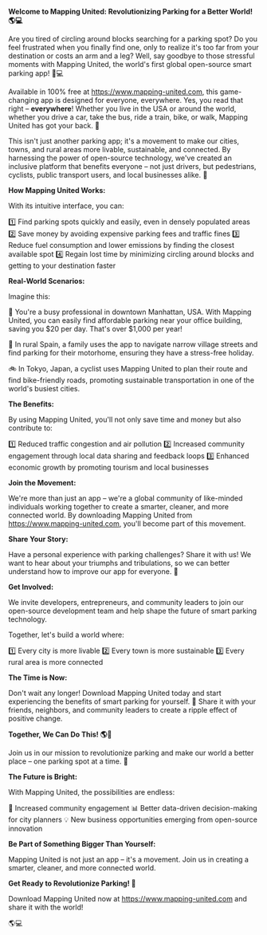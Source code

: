 **Welcome to Mapping United: Revolutionizing Parking for a Better World! 🌎💻**

Are you tired of circling around blocks searching for a parking spot? Do you feel frustrated when you finally find one, only to realize it's too far from your destination or costs an arm and a leg? Well, say goodbye to those stressful moments with Mapping United, the world's first global open-source smart parking app! 🚗💻

Available in 100% free at https://www.mapping-united.com, this game-changing app is designed for everyone, everywhere. Yes, you read that right – **everywhere**! Whether you live in the USA or around the world, whether you drive a car, take the bus, ride a train, bike, or walk, Mapping United has got your back. 💪

This isn't just another parking app; it's a movement to make our cities, towns, and rural areas more livable, sustainable, and connected. By harnessing the power of open-source technology, we've created an inclusive platform that benefits everyone – not just drivers, but pedestrians, cyclists, public transport users, and local businesses alike. 🌈

**How Mapping United Works:**

With its intuitive interface, you can:

1️⃣ Find parking spots quickly and easily, even in densely populated areas
2️⃣ Save money by avoiding expensive parking fees and traffic fines
3️⃣ Reduce fuel consumption and lower emissions by finding the closest available spot
4️⃣ Regain lost time by minimizing circling around blocks and getting to your destination faster

**Real-World Scenarios:**

Imagine this:

🌆 You're a busy professional in downtown Manhattan, USA. With Mapping United, you can easily find affordable parking near your office building, saving you $20 per day. That's over $1,000 per year!

💚 In rural Spain, a family uses the app to navigate narrow village streets and find parking for their motorhome, ensuring they have a stress-free holiday.

🚲 In Tokyo, Japan, a cyclist uses Mapping United to plan their route and find bike-friendly roads, promoting sustainable transportation in one of the world's busiest cities.

**The Benefits:**

By using Mapping United, you'll not only save time and money but also contribute to:

1️⃣ Reduced traffic congestion and air pollution
2️⃣ Increased community engagement through local data sharing and feedback loops
3️⃣ Enhanced economic growth by promoting tourism and local businesses

**Join the Movement:**

We're more than just an app – we're a global community of like-minded individuals working together to create a smarter, cleaner, and more connected world. By downloading Mapping United from https://www.mapping-united.com, you'll become part of this movement.

**Share Your Story:**

Have a personal experience with parking challenges? Share it with us! We want to hear about your triumphs and tribulations, so we can better understand how to improve our app for everyone. 💬

**Get Involved:**

We invite developers, entrepreneurs, and community leaders to join our open-source development team and help shape the future of smart parking technology.

Together, let's build a world where:

1️⃣ Every city is more livable
2️⃣ Every town is more sustainable
3️⃣ Every rural area is more connected

**The Time is Now:**

Don't wait any longer! Download Mapping United today and start experiencing the benefits of smart parking for yourself. 📲 Share it with your friends, neighbors, and community leaders to create a ripple effect of positive change.

**Together, We Can Do This! 🌎💪**

Join us in our mission to revolutionize parking and make our world a better place – one parking spot at a time. 💖

**The Future is Bright:**

With Mapping United, the possibilities are endless:

🌈 Increased community engagement
📊 Better data-driven decision-making for city planners
💡 New business opportunities emerging from open-source innovation

**Be Part of Something Bigger Than Yourself:**

Mapping United is not just an app – it's a movement. Join us in creating a smarter, cleaner, and more connected world.

**Get Ready to Revolutionize Parking! 🚀**

Download Mapping United now at https://www.mapping-united.com and share it with the world!

🌎💻